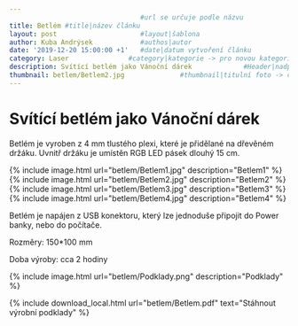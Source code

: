 ```yaml
---
                                 #url se určuje podle názvu
title: Betlém #title|název článku   
layout: post                     #layout|šablona
author: Kuba Andrýsek            #authos|autor
date: '2019-12-20 15:00:00 +1'   #date|datum vytvoření článku
category: Laser               #category|kategorie -> pro novou kategorii je potřeba vytvořit stránku v "categories"
description: Svítící betlém jako Vánoční dárek             #Header|nadpis
thumbnail: betlem/Betlem2.jpg              #thumbnail|titulní foto -> cesta "/img/blog/**nazev-clanku/Kolo.png**"
--- 
```


# Svítící betlém jako Vánoční dárek

Betlém je vyroben z 4 mm tlustého plexi, které je přidělané na dřevěném držáku. Uvnitř držáku je umístěn RGB LED pásek dlouhý 15 cm.

{% include image.html
url="betlem/Betlem1.jpg"
description="Betlem1"
%}
{% include image.html
url="betlem/Betlem2.jpg"
description="Betlem2"
%}
{% include image.html
url="betlem/Betlem3.jpg"
description="Betlem3"
%}
{% include image.html
url="betlem/Betlem4.jpg"
description="Betlem4"
%}

Betlém je napájen z USB konektoru, který lze jednoduše připojit do Power banky, nebo do počítače.

Rozměry: 150*100 mm

Doba výroby: cca 2 hodiny

{% include image.html
url="betlem/Podklady.png"
description="Podklady"
%}


{% include download_local.html
url="betlem/Betlem.pdf"
text="Stáhnout výrobní podklady"
%}

